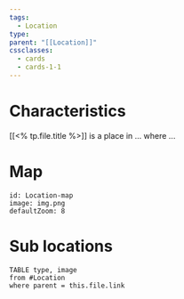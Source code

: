 ```yaml
---
tags:
  - Location
type: 
parent: "[[Location]]"
cssclasses:
  - cards
  - cards-1-1
---
```

# Characteristics
[[<% tp.file.title %>]] is a place in ... where ...
# Map
```leaflet
id: Location-map
image: img.png
defaultZoom: 8
```
# Sub locations
```dataview
TABLE type, image
from #Location
where parent = this.file.link
```